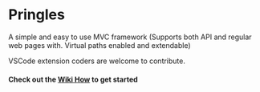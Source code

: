 #   Pringles
A simple and easy to use MVC framework (Supports both API and regular web pages with.
Virtual paths enabled and extendable)

VSCode extension coders are welcome to contribute.
#### Check out the [Wiki How](https://github.com/jwes-dev/Pringles/wiki/Create-your-first-application-on-Pringles) to get started
